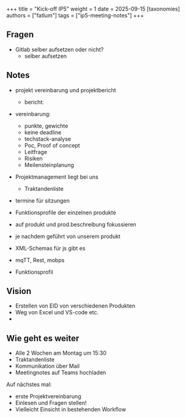 +++
title = "Kick-off IP5"
weight = 1
date = 2025-09-15
[taxonomies]
authors = ["fatlum"]
tags = ["ip5-meeting-notes"]
+++

## Fragen
- Gitlab selber aufsetzen oder nicht?
  - selber aufsetzen

## Notes
- projekt vereinbarung und projektbericht
  - bericht: 
    

- vereinbarung:
  - punkte, gewichte
  - keine deadline 
  - techstack-analyse 
  - Poc, Proof of concept
  - Leitfrage
  - Risiken
  - Meilensteinplanung 

- Projektmanagement liegt bei uns
  - Traktandenliste
  

- termine für sitzungen
- Funktionsprofile der einzelnen produkte
- auf produkt und prod.beschreibung fokussieren
- je nachdem geführt von unserem produkt
- XML-Schemas für js gibt es
- mqTT, Rest, mobps
- Funktionsprofil

## Vision
- Erstellen von EID von verschiedenen Produkten 
- Weg von Excel und VS-code etc. 
- 


## Wie geht es weiter
- Alle 2 Wochen am Montag um 15:30
- Traktandenliste 
- Kommunikation über Mail
- Meetingnotes auf Teams hochladen

Auf nächstes mal:
- erste Projektvereinbarung
- Einlesen und Fragen stellen!
- Vielleicht Einsicht in bestehenden Workflow